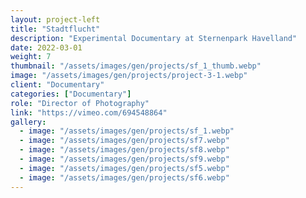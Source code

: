 ```yaml
---
layout: project-left
title: "Stadtflucht"
description: "Experimental Documentary at Sternenpark Havelland"
date: 2022-03-01
weight: 7
thumbnail: "/assets/images/gen/projects/sf_1_thumb.webp"
image: "/assets/images/gen/projects/project-3-1.webp"
client: "Documentary"
categories: ["Documentary"]
role: "Director of Photography"
link: "https://vimeo.com/694548864"
gallery:
  - image: "/assets/images/gen/projects/sf_1.webp"
  - image: "/assets/images/gen/projects/sf7.webp"
  - image: "/assets/images/gen/projects/sf8.webp"
  - image: "/assets/images/gen/projects/sf9.webp"
  - image: "/assets/images/gen/projects/sf5.webp"
  - image: "/assets/images/gen/projects/sf6.webp"
---
```

